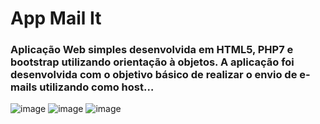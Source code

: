 # App Mail It

### Aplicação Web simples desenvolvida em HTML5, PHP7 e bootstrap utilizando orientação à objetos. A aplicação foi desenvolvida com o objetivo básico de realizar o envio de e-mails utilizando como host…

![image](https://user-images.githubusercontent.com/81277111/119235344-698e5480-bb08-11eb-9920-ef6e378f9e3a.png)
![image](https://user-images.githubusercontent.com/81277111/119235351-71e68f80-bb08-11eb-9528-3e8c2f75049e.png)
![image](https://user-images.githubusercontent.com/81277111/119235673-13221580-bb0a-11eb-8539-53b5b0ba8472.png)


